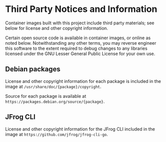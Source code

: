 # Third Party Notices and Information

Container images built with this project include third party materials; see below for license and other copyright information.

Certain open source code is available in container images, or online as noted below. Notwithstanding any other terms, you may reverse engineer this software to the extent required to debug changes to any libraries licensed under the GNU Lesser General Public License for your own use.

## Debian packages

License and other copyright information for each package is included in the image at `/usr/share/doc/{package}/copyright`.

Source for each package is available at `https://packages.debian.org/source/{package}`.

## JFrog CLI

License and other copyright information for the JFrog CLI included in the image at `https://github.com/jfrog/jfrog-cli-go`.